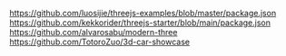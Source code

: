 https://github.com/luosijie/threejs-examples/blob/master/package.json
https://github.com/kekkorider/threejs-starter/blob/main/package.json
https://github.com/alvarosabu/modern-three
https://github.com/TotoroZuo/3d-car-showcase
